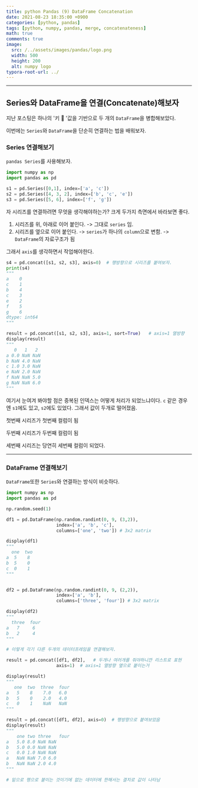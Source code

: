 ```yaml
---
title: python Pandas (9) DataFrame Concatenation
date: 2021-08-23 18:35:00 +0900
categories: [python, pandas]
tags: [python, numpy, pandas, merge, concatenateness] 
math: true
comments: true
image:
  src: /../assets/images/pandas/logo.png
  width: 500
  height: 200
  alt: numpy logo
typora-root-url: ../
---
```


---

## Series와 DataFrame을 연결(Concatenate)해보자

지난 포스팅은 하나의 '키 🔑 '값을 기반으로 두 개의 `DataFrame`을 병합해보았다.

이번에는 `Series`와 `DataFrame`을 단순히 연결하는 법을 배워보자.

### Series 연결해보기

 `pandas Series`를 사용해보자.

```python
import numpy as np
import pandas as pd

s1 = pd.Series([0,1], index=['a', 'c'])
s2 = pd.Series([4, 3, 2], index=['b', 'c', 'e'])
s3 = pd.Series([5, 6], index=['f', 'g'])
```

자 시리즈를 연결하려면 무엇을 생각해야하는가? 크게 두가지 측면에서 바라보면 좋다.

1. 시리즈를 위, 아래로 이어 붙인다. -> 그대로 `series`  임.
2. 시리즈를 옆으로 이어 붙인다. ->  `series`가 하나의 `column`으로 변함. -> `DataFrame`의 자료구조가 됨

그래서 `axis`를 생각하면서 작업해야한다.

```python
s4 = pd.concat([s1, s2, s3], axis=0)  # 행방향으로 시리즈를 붙여보자.
print(s4)
"""
a    0
c    1
b    4
c    3
e    2
f    5
g    6
dtype: int64
"""

result = pd.concat([s1, s2, s3], axis=1, sort=True)   # axis=1 열방향
display(result)
"""
   0   1   2
a 0.0 NaN NaN
b NaN 4.0 NaN
c 1.0 3.0 NaN
e NaN 2.0 NaN
f NaN NaN 5.0
g NaN NaN 6.0
"""
```

여기서 눈여겨 봐야할 점은 중복된 인덱스는 어떻게 처리가 되었느냐이다.
`c` 같은 경우엔 `s1`에도 있고, `s2`에도 있었다. 그래서 값이 두개로 떨어졌음.

첫번째 시리즈가 첫번째 컬럼이 됨

두번째 시리즈가 두번째 컬럼이 됨

세번째 시리즈는 당연히 세번째 컬럼이 되었다.

---

### DataFrame 연결해보기

`DataFrame`또한 `Series`와 연결하는 방식이 비슷하다.

```python
import numpy as np
import pandas as pd

np.random.seed(1)

df1 = pd.DataFrame(np.random.randint(0, 9, (3,2)),
                   index=['a', 'b', 'c'],
                   columns=['one', 'two']) # 3x2 matrix

display(df1)
"""
  one  two
a  5    8
b  5    0
c  0    1
"""


df2 = pd.DataFrame(np.random.randint(0, 9, (2,2)),
                   index=['a', 'b'],
                   columns=['three', 'four']) # 3x2 matrix

display(df2)
"""
  three  four
a   7     6
b   2     4
"""

# 이렇게 각기 다른 두개의 데이터프레임을 연결해보자.

result = pd.concat([df1, df2],   # 두개나 여러개를 줘야하니깐 리스트로 표현
                   axis=1)  # axis=1 열방향 옆으로 붙이는거

display(result)
"""
   one  two  three  four
a   5    8    7.0   6.0
b   5    0    2.0   4.0
c   0    1    NaN   NaN
"""

result = pd.concat([df1, df2], axis=0)  # 행방향으로 붙여보았음
display(result)
"""
	one	two	three	four
a	5.0	8.0	NaN	NaN
b	5.0	0.0	NaN	NaN
c	0.0	1.0	NaN	NaN
a	NaN	NaN	7.0	6.0
b	NaN	NaN	2.0	4.0
"""

# 밑으로 행으로 붙이는 것이기에 없는 데이터에 한해서는 결치로 값이 나타남
```

